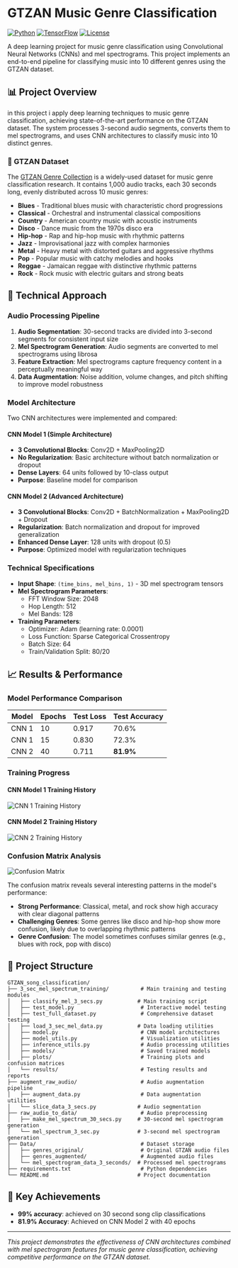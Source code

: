 # GTZAN Music Genre Classification

[![Python](https://img.shields.io/badge/Python-3.8+-blue.svg)](https://www.python.org/downloads/)
[![TensorFlow](https://img.shields.io/badge/TensorFlow-2.x-orange.svg)](https://tensorflow.org/)
[![License](https://img.shields.io/badge/License-MIT-green.svg)](LICENSE)

A deep learning project for music genre classification using Convolutional Neural Networks (CNNs) and mel spectrograms. This project implements an end-to-end pipeline for classifying music into 10 different genres using the GTZAN dataset.

## 📊 Project Overview

in this project i apply deep learning techniques to music genre classification, achieving state-of-the-art performance on the GTZAN dataset. The system processes 3-second audio segments, converts them to mel spectrograms, and uses CNN architectures to classify music into 10 distinct genres.

### 🎵 GTZAN Dataset

The [GTZAN Genre Collection](http://marsyas.info/downloads/datasets.html) is a widely-used dataset for music genre classification research. It contains 1,000 audio tracks, each 30 seconds long, evenly distributed across 10 music genres:

- **Blues** - Traditional blues music with characteristic chord progressions
- **Classical** - Orchestral and instrumental classical compositions
- **Country** - American country music with acoustic instruments
- **Disco** - Dance music from the 1970s disco era
- **Hip-hop** - Rap and hip-hop music with rhythmic patterns
- **Jazz** - Improvisational jazz with complex harmonies
- **Metal** - Heavy metal with distorted guitars and aggressive rhythms
- **Pop** - Popular music with catchy melodies and hooks
- **Reggae** - Jamaican reggae with distinctive rhythmic patterns
- **Rock** - Rock music with electric guitars and strong beats

## 🔬 Technical Approach

### Audio Processing Pipeline

1. **Audio Segmentation**: 30-second tracks are divided into 3-second segments for consistent input size
2. **Mel Spectrogram Generation**: Audio segments are converted to mel spectrograms using librosa
3. **Feature Extraction**: Mel spectrograms capture frequency content in a perceptually meaningful way
4. **Data Augmentation**: Noise addition, volume changes, and pitch shifting to improve model robustness

### Model Architecture

Two CNN architectures were implemented and compared:

#### CNN Model 1 (Simple Architecture)
- **3 Convolutional Blocks**: Conv2D + MaxPooling2D
- **No Regularization**: Basic architecture without batch normalization or dropout
- **Dense Layers**: 64 units followed by 10-class output
- **Purpose**: Baseline model for comparison

#### CNN Model 2 (Advanced Architecture)
- **3 Convolutional Blocks**: Conv2D + BatchNormalization + MaxPooling2D + Dropout
- **Regularization**: Batch normalization and dropout for improved generalization
- **Enhanced Dense Layer**: 128 units with dropout (0.5)
- **Purpose**: Optimized model with regularization techniques

### Technical Specifications

- **Input Shape**: `(time_bins, mel_bins, 1)` - 3D mel spectrogram tensors
- **Mel Spectrogram Parameters**:
  - FFT Window Size: 2048
  - Hop Length: 512
  - Mel Bands: 128
- **Training Parameters**:
  - Optimizer: Adam (learning rate: 0.0001)
  - Loss Function: Sparse Categorical Crossentropy
  - Batch Size: 64
  - Train/Validation Split: 80/20

## 📈 Results & Performance

### Model Performance Comparison

| Model | Epochs | Test Loss | Test Accuracy |
|-------|--------|-----------|---------------|
| CNN 1 | 10 | 0.917 | 70.6% |
| CNN 1 | 15 | 0.830 | 72.3% |
| CNN 2 | 40 | 0.711 | **81.9%** |

### Training Progress

#### CNN Model 1 Training History
![CNN 1 Training History](3_sec_mel_spectrum_training/plots/cnn1_history_2.png)

#### CNN Model 2 Training History
![CNN 2 Training History](3_sec_mel_spectrum_training/plots/cnn2_history_3.png)

### Confusion Matrix Analysis

![Confusion Matrix](3_sec_mel_spectrum_training/plots/confusion_matrix_20250728_131931.png)

The confusion matrix reveals several interesting patterns in the model's performance:

- **Strong Performance**: Classical, metal, and rock show high accuracy with clear diagonal patterns
- **Challenging Genres**: Some genres like disco and hip-hop show more confusion, likely due to overlapping rhythmic patterns
- **Genre Confusion**: The model sometimes confuses similar genres (e.g., blues with rock, pop with disco)

## 📁 Project Structure

```
GTZAN_song_classification/
├── 3_sec_mel_spectrum_training/          # Main training and testing modules
│   ├── classify_mel_3_secs.py           # Main training script
│   ├── test_model.py                     # Interactive model testing
│   ├── test_full_dataset.py              # Comprehensive dataset testing
│   ├── load_3_sec_mel_data.py           # Data loading utilities
│   ├── model.py                          # CNN model architectures
│   ├── model_utils.py                    # Visualization utilities
│   ├── inference_utils.py                # Audio processing utilities
│   ├── models/                           # Saved trained models
│   ├── plots/                            # Training plots and confusion matrices
│   └── results/                          # Testing results and reports
├── augment_raw_audio/                    # Audio augmentation pipeline
│   ├── augment_data.py                   # Data augmentation utilities
│   └── slice_data_3_secs.py             # Audio segmentation
├── raw_audio_to_data/                    # Audio preprocessing
│   ├── make_mel_spectrum_30_secs.py     # 30-second mel spectrogram generation
│   └── mel_spectrum_3_sec.py            # 3-second mel spectrogram generation
├── Data/                                 # Dataset storage
│   ├── genres_original/                  # Original GTZAN audio files
│   ├── genres_augmented/                 # Augmented audio files
│   └── mel_spectrogram_data_3_seconds/  # Processed mel spectrograms
├── requirements.txt                      # Python dependencies
└── README.md                            # Project documentation
```


## 🎯 Key Achievements

- **99% accuracy**: achieved on 30 second song clip classifications
- **81.9% Accuracy**: Achieved on CNN Model 2 with 40 epochs

---

*This project demonstrates the effectiveness of CNN architectures combined with mel spectrogram features for music genre classification, achieving competitive performance on the GTZAN dataset.* 

